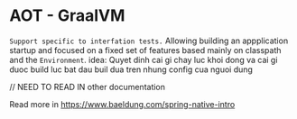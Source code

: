 # AOT - GraalVM 
`Support specific to interfation tests.`
Allowing building an appplication startup and focused on a fixed set of features based mainly on classpath and the `Environment`.
idea: Quyet dinh cai gi chay luc khoi dong va cai gi duoc build luc bat dau buil dua tren nhung config cua nguoi dung

// NEED TO READ IN other documentation

Read more in https://www.baeldung.com/spring-native-intro
